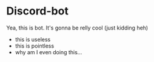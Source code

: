# Discord-bot

Yea, this is bot. It's gonna be relly cool (just kidding heh)

* this is useless
* this is pointless
* why am I even doing this...